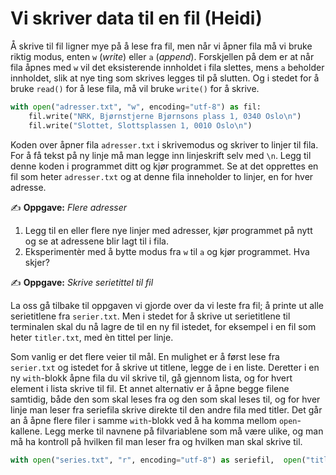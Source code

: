 Vi skriver data til en fil (Heidi)
===========================

Å skrive til fil ligner mye på å lese fra fil, men når vi åpner fila må vi bruke riktig modus, enten `w` (_write_) eller `a` (_append_). Forskjellen på dem er at når fila åpnes med `w` vil det eksisterende innholdet i fila slettes, mens `a` beholder innholdet, slik at nye ting som skrives legges til på slutten. Og i stedet for å bruke `read()` for å lese fila, må vil bruke `write()` for å skrive.
```python
with open("adresser.txt", "w", encoding="utf-8") as fil:
    fil.write("NRK, Bjørnstjerne Bjørnsons plass 1, 0340 Oslo\n")
    fil.write("Slottet, Slottsplassen 1, 0010 Oslo\n")
```
Koden over åpner fila `adresser.txt` i skrivemodus og skriver to linjer til fila. For å få tekst på ny linje må man legge inn linjeskrift selv med `\n`. Legg til denne koden i programmet ditt og kjør programmet. Se at det opprettes en fil som heter `adresser.txt` og at denne fila inneholder to linjer, en for hver adresse. 

✍️ **Oppgave:** _Flere adresser_

1. Legg til en eller flere nye linjer med adresser, kjør programmet på nytt og se at adressene blir lagt til i fila.
2. Eksperimentèr med å bytte modus fra `w` til `a` og kjør programmet. Hva skjer?  

✍️ **Oppgave:** _Skrive serietittel til fil_

La oss gå tilbake til oppgaven vi gjorde over da vi leste fra fil; å printe ut alle serietitlene fra `serier.txt`. Men i stedet for å skrive ut serietitlene til terminalen skal du nå lagre de til en ny fil istedet, for eksempel i en fil som heter `titler.txt`, med èn tittel per linje.

Som vanlig er det flere veier til mål. En mulighet er å først lese fra `serier.txt` og istedet for å skrive ut titlene, legge de i en liste. Deretter i en ny `with`-blokk åpne fila du vil skrive til, gå gjennom lista, og for hvert element i lista skrive til fil. Et annet alternativ er å åpne begge filene samtidig, både den som skal leses fra og den som skal leses til, og for hver linje man leser fra seriefila skrive direkte til den andre fila med titler. Det går an å åpne flere filer i samme `with`-blokk ved å ha komma mellom `open`-kallene. Legg merke til navnene på filvariablene som må være ulike, og man må ha kontroll på hvilken fil man leser fra og hvilken man skal skrive til.
```python
with open("series.txt", "r", encoding="utf-8") as seriefil,  open("titler.txt", "w", encoding="utf-8") as tittelfil:
```

